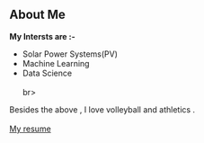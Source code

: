 ## About Me

__My Intersts are :-__<br>
- Solar Power Systems(PV)<br>
- Machine Learning<br>
- Data Science <br>
<br>br>

Besides the above , I love volleyball and athletics .
<br><br>
[My resume](https://drive.google.com/open?id=1EwLEM1aWmzYcCu2mLqNJrHN__OnxNXEJ)



